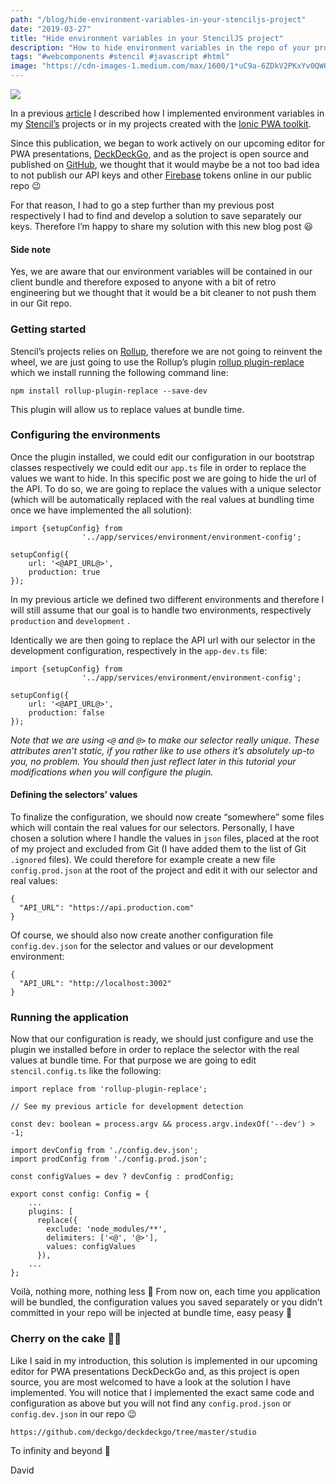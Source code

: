 ```yaml
---
path: "/blog/hide-environment-variables-in-your-stenciljs-project"
date: "2019-03-27"
title: "Hide environment variables in your StencilJS project"
description: "How to hide environment variables in the repo of your projects developed with StencilJS or the Ionic PWA Toolkit"
tags: "#webcomponents #stencil #javascript #html"
image: "https://cdn-images-1.medium.com/max/1600/1*uC9a-6ZDkV2PKxYv0QW6Kw.jpeg"
---
```


![](https://cdn-images-1.medium.com/max/1600/1*uC9a-6ZDkV2PKxYv0QW6Kw.jpeg)

In a previous [article](https://medium.com/stencil-tricks/environment-variables-with-stenciljs-57e9da591280) I described how I implemented environment variables in my [Stencil’s](https://stenciljs.com/) projects or in my projects created with the [Ionic PWA toolkit](https://ionicframework.com/pwa/toolkit).

Since this publication, we began to work actively on our upcoming editor for PWA presentations, [DeckDeckGo](https://deckdeckgo.com), and as the project is open source and published on [GitHub](https://github.com/deckgo/deckdeckgo), we thought that it would maybe be a not too bad idea to not publish our API keys and other [Firebase](https://firebase.google.com) tokens online in our public repo 😉

For that reason, I had to go a step further than my previous post respectively I had to find and develop a solution to save separately our keys. Therefore I’m happy to share my solution with this new blog post 😃

#### Side note

Yes, we are aware that our environment variables will be contained in our client bundle and therefore exposed to anyone with a bit of retro engineering but we thought that it would be a bit cleaner to not push them in our Git repo.

### Getting started

Stencil’s projects relies on [Rollup](https://rollupjs.org), therefore we are not going to reinvent the wheel, we are just going to use the Rollup’s plugin [rollup plugin-replace](https://github.com/rollup/rollup-plugin-replace) which we install running the following command line:

```
npm install rollup-plugin-replace --save-dev
```

This plugin will allow us to replace values at bundle time.

### Configuring the environments

Once the plugin installed, we could edit our configuration in our bootstrap classes respectively we could edit our `app.ts` file in order to replace the values we want to hide. In this specific post we are going to hide the url of the API. To do so, we are going to replace the values with a unique selector (which will be automatically replaced with the real values at bundling time once we have implemented the all solution):

```
import {setupConfig} from 
                '../app/services/environment/environment-config';

setupConfig({
    url: '<@API_URL@>',
    production: true
});
```

In my previous article we defined two different environments and therefore I will still assume that our goal is to handle two environments, respectively `production` and `development` .

Identically we are then going to replace the API url with our selector in the development configuration, respectively in the `app-dev.ts` file:

```
import {setupConfig} from 
                '../app/services/environment/environment-config';

setupConfig({
    url: '<@API_URL@>',
    production: false
});
```

*Note that we are using `<@` and `@>` to make our selector really unique. These attributes aren’t static, if you rather like to use others it’s absolutely up-to you, no problem. You should then just reflect later in this tutorial your modifications when you will configure the plugin.*

#### Defining the selectors’ values

To finalize the configuration, we should now create “somewhere” some files which will contain the real values for our selectors. Personally, I have chosen a solution where I handle the values in `json` files, placed at the root of my project and excluded from Git (I have added them to the list of Git `.ignored` files). We could therefore for example create a new file `config.prod.json` at the root of the project and edit it with our selector and real values:

```
{
  "API_URL": "https://api.production.com"
}
```

Of course, we should also now create another configuration file `config.dev.json` for the selector and values or our development environment:

```
{
  "API_URL": "http://localhost:3002"
}
```

### Running the application

Now that our configuration is ready, we should just configure and use the plugin we installed before in order to replace the selector with the real values at bundle time. For that purpose we are going to edit `stencil.config.ts` like the following:

```
import replace from 'rollup-plugin-replace';

// See my previous article for development detection

const dev: boolean = process.argv && process.argv.indexOf('--dev') > -1;

import devConfig from './config.dev.json';
import prodConfig from './config.prod.json';

const configValues = dev ? devConfig : prodConfig;

export const config: Config = {
    ...
    plugins: [
      replace({
        exclude: 'node_modules/**',
        delimiters: ['<@', '@>'],
        values: configValues
      }),
    ...
};
```

Voilà, nothing more, nothing less 🎉 From now on, each time you application will be bundled, the configuration values you saved separately or you didn’t committed in your repo will be injected at bundle time, easy peasy 👻

### Cherry on the cake 🍒🎂

Like I said in my introduction, this solution is implemented in our upcoming editor for PWA presentations DeckDeckGo and, as this project is open source, you are most welcomed to have a look at the solution I have implemented. You will notice that I implemented the exact same code and configuration as above but you will not find any `config.prod.json` or `config.dev.json` in our repo 😉

```
https://github.com/deckgo/deckdeckgo/tree/master/studio
```

To infinity and beyond 🚀

David

